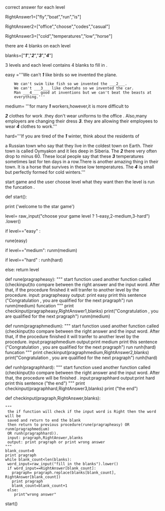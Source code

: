 
 correct answer for each level
 
RightAnswer1=["fly","boat","run","is"]

RightAnswer2=["office","choose","codes","casual"]

RightAnswer3=["cold","temperatures","low","horse"]

 there are 4 blanks on each level
 
blanks=["___1___","___2___","___3___","___4___"]

 3 levels and each level contains 4 blanks to fill in .
 
easy ='''We can't ___1___ like birds so we invented the plane.

        We can't swim like fish so we invented the ___2___.
        We can't ___3___ like cheetahs so we invented the car.
        Man ___4___ good at inventions but we can't beat the beasts at
        everything.'''
medium= '''for many ___1___ workers,however,it is more difficult to

 ___2___ clothes for work .they don't wear uniforms to the office .
 Also,many employers are changing their dress ___3___. they are allowing their
 employees to wear ___4___ clothes to work.'''
 
hard='''If you are tired of the ___1___ winter, think about the residents of

  a Russian town who say that they live in the coldest town on Earth.
  Their town is called Oymyakon and it lies deep in Siberia.
  The ___2___ there very often drop to minus 60.
  These local people say that these ___3___ temperatures sometimes last for ten
  days in a row.There is another amazing thing in their town. It is a horse
  that survives in these low temperatures.
  The ___4___ is small but perfectly formed for cold winters.'''

start game and the user choose level what they want then the level is run the funcation .

def start():

print ('welcome to the star game')

level= raw_input("choose your game level ? 1-easy,2-medium,3-hard") .lower()

if level=="easy" :

rune(easy)

if level=="medium":
             runm(medium)

if level=="hard" :
             runh(hard)

else: return level



def rune(pragrapheasy):
    """
     start function used another function called (checkinput)to compare
     between the right answer and the input word. After that, if the procedure finished it will
     tranfer to another level by the procedure.
     input: pragrapheasy
     output: print easy
     print this sentence ("Congratulation , you are qualified for the next pragraph")
     run runm(medium) funcation
    """
    print checkinput(pragrapheasy,RightAnswer1,blanks)
    print("Congratulation , you are qualified for the next pragraph")
    runm(medium)

def runm(pragraphmedium):
    """
     start function used another function called (checkinput)to compare
     between the right answer and the input word. After that, if the procedure finished it will
     tranfer to another level by the procedure.
     input:pragraphmedium
     output:print medium
     print this sentence ("Congratulation , you are qualified for the next pragraph")
     run runh(hard) funcation
    """
    print checkinput(pragraphmedium,RightAnswer2,blanks)
    print("Congratulation , you are qualified for the next pragraph")
    runh(hard)

def runh(pragraphhard):
    """
     start function used another function called (checkinput)to compare
     between the right answer and the input word. After that,  the procedure will be finished .
     input:pragraphhard
     output:print hard
     print this sentence ("the end")
    """
    print checkinput(pragraphhard,RightAnswer3,blanks)
    print ("the end")


def checkinput(pragraph,RightAnswer,blanks):

    """
     the if function will check if the input word is Right then the word will be
     saved and return to end the blank
     then return to previous procedure(rune(pragrapheasy) OR runm(pragraphmedium)
     OR runh(pragraphhard)).
     input: pragraph,RightAnswer,blanks
     output: print pragraph or print wrong answer
    """
    blank_count=0
    print pragraph
    while blank_count<len(blanks):
     word_input=raw_input("fill in the blanks").lower()
     if word_input==RightAnswer[blank_count]:
       pragraph= pragraph.replace(blanks[blank_count], RightAnswer[blank_count])
       print pragraph
       blank_count=blank_count+1
     else:
        print"wrong answer"
start()
